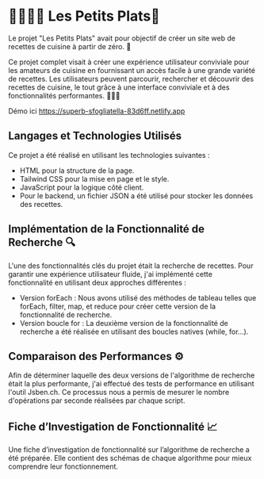 # 👨‍🍳👩‍🍳 Les Petits Plats🍰

Le projet "Les Petits Plats" avait pour objectif de créer un site web de recettes de cuisine à partir de zéro. 🚀

Ce projet complet visait à créer une expérience utilisateur conviviale pour les amateurs de cuisine en fournissant un accès facile à une grande variété de recettes. Les utilisateurs peuvent parcourir, rechercher et découvrir des recettes de cuisine, le tout grâce à une interface conviviale et à des fonctionnalités performantes. 🍲🍕🍔

Démo ici https://superb-sfogliatella-83d6ff.netlify.app

## Langages et Technologies Utilisés

Ce projet a été réalisé en utilisant les technologies suivantes :

- HTML pour la structure de la page.
- Tailwind CSS pour la mise en page et le style.
- JavaScript pour la logique côté client.
- Pour le backend, un fichier JSON a été utilisé pour stocker les données des recettes.

## Implémentation de la Fonctionnalité de Recherche 🔍

L'une des fonctionnalités clés du projet était la recherche de recettes. Pour garantir une expérience utilisateur fluide, j'ai implémenté cette fonctionnalité en utilisant deux approches différentes :

- Version forEach : Nous avons utilisé des méthodes de tableau telles que forEach, filter, map, et reduce pour créer cette version de la fonctionnalité de recherche.
- Version boucle for : La deuxième version de la fonctionnalité de recherche a été réalisée en utilisant des boucles natives (while, for...).

## Comparaison des Performances ⚙️

Afin de déterminer laquelle des deux versions de l'algorithme de recherche était la plus performante, j'ai effectué des tests de performance en utilisant l'outil Jsben.ch. Ce processus nous a permis de mesurer le nombre d'opérations par seconde réalisées par chaque script.

## Fiche d’Investigation de Fonctionnalité 📈

Une fiche d’investigation de fonctionnalité sur l’algorithme de recherche a été préparée. Elle contient des schémas de chaque algorithme pour mieux comprendre leur fonctionnement.

 
